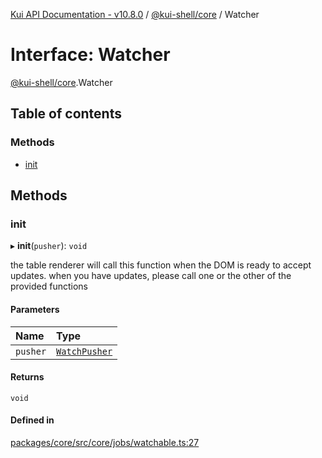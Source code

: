 [Kui API Documentation - v10.8.0](../README.md) / [@kui-shell/core](../modules/kui_shell_core.md) / Watcher

# Interface: Watcher

[@kui-shell/core](../modules/kui_shell_core.md).Watcher

## Table of contents

### Methods

- [init](kui_shell_core.Watcher.md#init)

## Methods

### init

▸ **init**(`pusher`): `void`

the table renderer will call this function when the DOM
is ready to accept updates. when you have updates, please call
one or the other of the provided functions

#### Parameters

| Name     | Type                                           |
| :------- | :--------------------------------------------- |
| `pusher` | [`WatchPusher`](kui_shell_core.WatchPusher.md) |

#### Returns

`void`

#### Defined in

[packages/core/src/core/jobs/watchable.ts:27](https://github.com/mra-ruiz/kui/blob/76908b178/packages/core/src/core/jobs/watchable.ts#L27)
